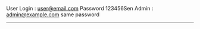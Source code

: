 

User Login :
user@email.com
Password
123456Sen
Admin :
admin@example.com
same password 

----------------------------------------------------------------------
